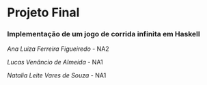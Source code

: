 # Projeto Final 
### Implementação de um jogo de corrida infinita em Haskell

_Ana Luiza Ferreira Figueiredo_ - NA2

_Lucas Venâncio de Almeida_ - NA1

_Natalia Leite Vares de Souza_ - NA1
